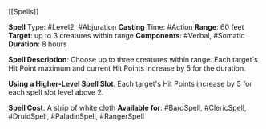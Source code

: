 [[Spells]]

**Spell** Type: #Level2, #Abjuration 
**Casting** Time: #Action
**Range**: 60 feet
**Target**: up to 3 creatures within range
**Components**: #Verbal, #Somatic
**Duration**: 8 hours

**Spell Description**: 
Choose up to three creatures within range. Each target's Hit Point maximum and current Hit Points increase by 5 for the duration. 

**Using a Higher-Level Spell Slot**. Each target's Hit Points increase by 5 for each spell slot level above 2.

**Spell Cost**: A strip of white cloth
**Available for**: #BardSpell, #ClericSpell, #DruidSpell, #PaladinSpell, #RangerSpell